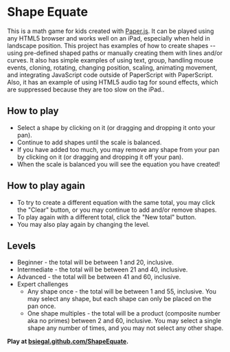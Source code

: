 Shape Equate
==================================================

This is a math game for kids created with [Paper.js](http://paperjs.org/).  It can be played using any HTML5 browser and works well on an iPad, especially when held in landscape position.  This project has examples of how to create shapes -- using pre-defined shaped paths or manually creating them with lines and/or curves.  It also has simple examples of using text, group, handling mouse events, cloning, rotating, changing position, scaling, animating movement, and integrating JavaScript code outside of PaperScript with PaperScript.  Also, it has an example of using HTML5 audio tag for sound effects, which are suppressed because they are too slow on the iPad..

How to play
--------------------------------------
* Select a shape by clicking on it (or dragging and dropping it onto your pan).
* Continue to add shapes until the scale is balanced.
* If you have added too much, you may remove any shape from your pan by clicking on it (or dragging and dropping it off your pan).
* When the scale is balanced you will see the equation you have created!

How to play again
--------------------------------------
* To try to create a different equation with the same total, you may click the "Clear" button, or you may continue to add and/or remove shapes.
* To play again with a different total, click the "New total" button.
* You may also play again by changing the level.

Levels
--------------------------------------
* Beginner - the total will be between 1 and 20, inclusive.
* Intermediate - the total will be between 21 and 40, inclusive.
* Advanced - the total will be between 41 and 60, inclusive.
* Expert challenges
   * Any shape once - the total will be between 1 and 55, inclusive.  You may select any shape, but each shape can only be placed on the pan once.
   * One shape multiples - the total will be a product (composite number aka no primes) between 2 and 60, inclusive.  You may select a single shape any number of times, and you may not select any other shape.

**Play at [bsiegal.github.com/ShapeEquate](http://bsiegal.github.com/ShapeEquate).**

